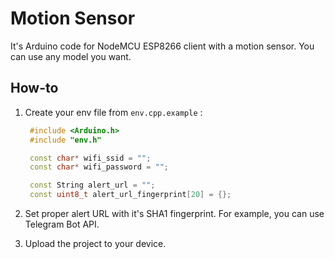 # Motion Sensor

It's Arduino code for NodeMCU ESP8266 client with a motion sensor. You can use any model you want.

## How-to

1. Create your env file from `env.cpp.example` :

   ```cpp
    #include <Arduino.h>
    #include "env.h"

    const char* wifi_ssid = "";
    const char* wifi_password = "";

    const String alert_url = "";
    const uint8_t alert_url_fingerprint[20] = {};
   ```

2. Set proper alert URL with it's SHA1 fingerprint. For example, you can use Telegram Bot API.

3. Upload the project to your device.
